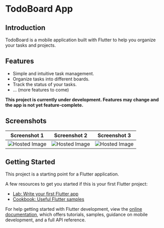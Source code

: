 # TodoBoard App

## Introduction

TodoBoard is a mobile application built with Flutter to help you organize your tasks and projects.

## Features

*   Simple and intuitive task management.
*   Organize tasks into different boards.
*   Track the status of your tasks.
*   ... (more features to come)

**This project is currently under development. Features may change and the app is not yet feature-complete.**

## Screenshots

| Screenshot 1 | Screenshot 2 | Screenshot 3 |
| :----------: | :----------: | :----------: |
|   ![Hosted Image](https://i.imgur.com/ppHO4Qt.jpeg)    |   ![Hosted Image](https://i.imgur.com/QkjdqNS.jpeg)    |   ![Hosted Image](https://i.imgur.com/hPOk78y.jpeg)    |


## Getting Started

This project is a starting point for a Flutter application.

A few resources to get you started if this is your first Flutter project:

- [Lab: Write your first Flutter app](https://docs.flutter.dev/get-started/codelab)
- [Cookbook: Useful Flutter samples](https://docs.flutter.dev/cookbook)

For help getting started with Flutter development, view the
[online documentation](https://docs.flutter.dev/), which offers tutorials,
samples, guidance on mobile development, and a full API reference.
